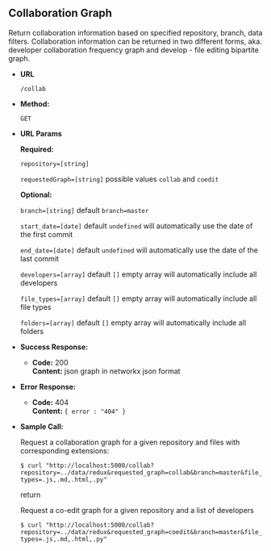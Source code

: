 **Collaboration Graph**
----
Return collaboration information based on specified repository, branch, data filters. Collaboration information can be returned in two different forms, aka. developer collaboration frequency graph and develop - file editing bipartite graph.

* **URL**

  `/collab`

* **Method:**
  
  `GET`
  
*  **URL Params**

   **Required:**
 
   `repository=[string]`
   
   `requestedGraph=[string]` possible values `collab` and `coedit`
   
   **Optional:**
 
   `branch=[string]` default `branch=master`
   
   `start_date=[date]` default `undefined` will automatically use the date of the first commit
   
   `end_date=[date]` default `undefined` will automatically use the date of the last commit
   
   `developers=[array]` default `[]` empty array will automatically include all developers
   
   `file_types=[array]` default `[]` empty array will automatically include all file types
   
   `folders=[array]` default `[]` empty array will automatically include all folders


* **Success Response:**
  
  * **Code:** 200 <br />
    **Content:** json graph in networkx json format
 

* **Error Response:**

  * **Code:** 404  <br />
    **Content:** `{ error : "404" }`


* **Sample Call:**

    Request a collaboration graph for a given repository and files with corresponding extensions:

    `$ curl "http://localhost:5000/collab?repository=../data/redux&requested_graph=collab&branch=master&file_types=.js,.md,.html,.py"`
    
    
    return
        
    
    Request a co-edit graph for a given repository and a list of developers
    
    `$ curl "http://localhost:5000/collab?repository=../data/redux&requested_graph=coedit&branch=master&file_types=.js,.md,.html,.py"`
    
    
